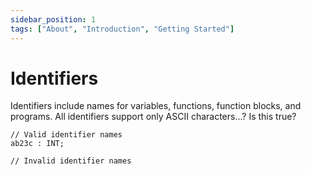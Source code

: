 ```yaml
---
sidebar_position: 1
tags: ["About", "Introduction", "Getting Started"]
---
```


# Identifiers

Identifiers include names for variables, functions, function blocks, and programs. All identifiers support only ASCII characters...? Is this true?

```iecst
// Valid identifier names
ab23c : INT;

// Invalid identifier names
```
